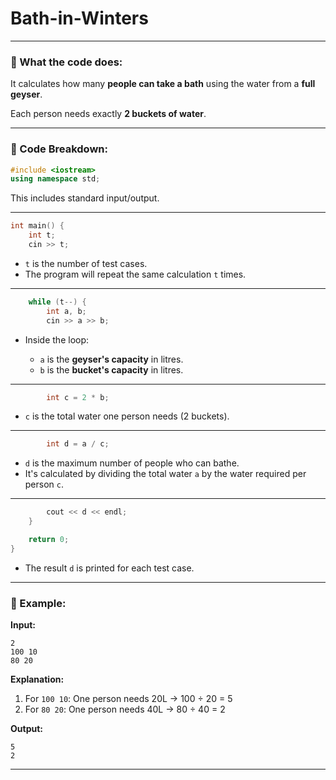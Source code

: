 ﻿# Bath-in-Winters

---

### 🔢 What the code does:

It calculates how many **people can take a bath** using the water from a **full geyser**.

Each person needs exactly **2 buckets of water**.

---

### 🧾 Code Breakdown:

```cpp
#include <iostream>
using namespace std;
```

This includes standard input/output.

---

```cpp
int main() {
    int t;
    cin >> t;
```

* `t` is the number of test cases.
* The program will repeat the same calculation `t` times.

---

```cpp
    while (t--) {
        int a, b;
        cin >> a >> b;
```

* Inside the loop:

  * `a` is the **geyser's capacity** in litres.
  * `b` is the **bucket's capacity** in litres.

---

```cpp
        int c = 2 * b;
```

* `c` is the total water one person needs (2 buckets).

---

```cpp
        int d = a / c;
```

* `d` is the maximum number of people who can bathe.
* It's calculated by dividing the total water `a` by the water required per person `c`.

---

```cpp
        cout << d << endl;
    }

    return 0;
}
```

* The result `d` is printed for each test case.

---

### 🧪 Example:

**Input:**

```
2
100 10
80 20
```

**Explanation:**

1. For `100 10`: One person needs 20L → 100 ÷ 20 = 5
2. For `80 20`: One person needs 40L → 80 ÷ 40 = 2

**Output:**

```
5
2
```

---

